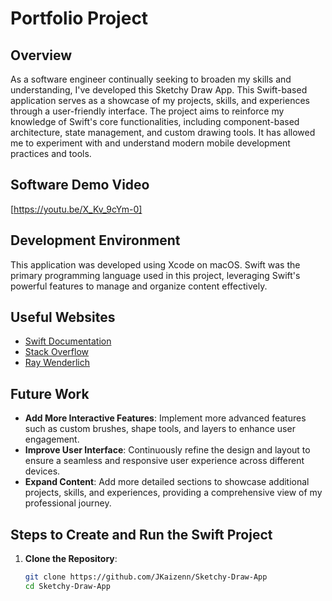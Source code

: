 # Portfolio Project

## Overview

As a software engineer continually seeking to broaden my skills and understanding, I've developed this Sketchy Draw App. This Swift-based application serves as a showcase of my projects, skills, and experiences through a user-friendly interface. The project aims to reinforce my knowledge of Swift's core functionalities, including component-based architecture, state management, and custom drawing tools. It has allowed me to experiment with and understand modern mobile development practices and tools.

## Software Demo Video

[https://youtu.be/X_Kv_9cYm-0]

## Development Environment

This application was developed using Xcode on macOS. Swift was the primary programming language used in this project, leveraging Swift's powerful features to manage and organize content effectively.

## Useful Websites

- [Swift Documentation](https://developer.apple.com/documentation/swift)
- [Stack Overflow](https://stackoverflow.com/)
- [Ray Wenderlich](https://www.raywenderlich.com/)

## Future Work

- **Add More Interactive Features**: Implement more advanced features such as custom brushes, shape tools, and layers to enhance user engagement.
- **Improve User Interface**: Continuously refine the design and layout to ensure a seamless and responsive user experience across different devices.
- **Expand Content**: Add more detailed sections to showcase additional projects, skills, and experiences, providing a comprehensive view of my professional journey.

## Steps to Create and Run the Swift Project

1. **Clone the Repository**:
   ```sh
   git clone https://github.com/JKaizenn/Sketchy-Draw-App
   cd Sketchy-Draw-App
